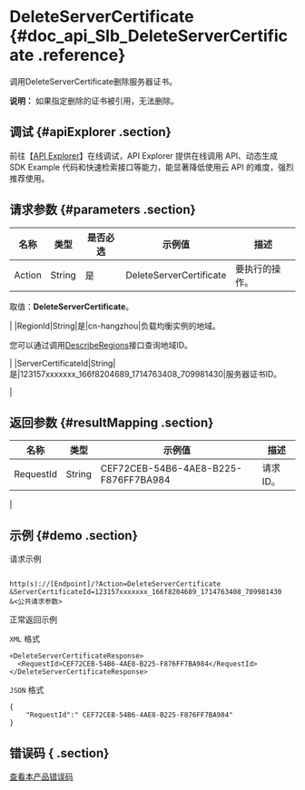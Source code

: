 # DeleteServerCertificate {#doc_api_Slb_DeleteServerCertificate .reference}

调用DeleteServerCertificate删除服务器证书。

**说明：** 如果指定删除的证书被引用，无法删除。

## 调试 {#apiExplorer .section}

前往【[API Explorer](https://api.aliyun.com/#product=Slb&api=DeleteServerCertificate)】在线调试，API Explorer 提供在线调用 API、动态生成 SDK Example 代码和快速检索接口等能力，能显著降低使用云 API 的难度，强烈推荐使用。

## 请求参数 {#parameters .section}

|名称|类型|是否必选|示例值|描述|
|--|--|----|---|--|
|Action|String|是|DeleteServerCertificate|要执行的操作。

 取值：**DeleteServerCertificate**。

 |
|RegionId|String|是|cn-hangzhou|负载均衡实例的地域。

 您可以通过调用[DescribeRegions](~~27584~~)接口查询地域ID。

 |
|ServerCertificateId|String|是|123157xxxxxxx\_166f8204689\_1714763408\_709981430|服务器证书ID。

 |

## 返回参数 {#resultMapping .section}

|名称|类型|示例值|描述|
|--|--|---|--|
|RequestId|String|CEF72CEB-54B6-4AE8-B225-F876FF7BA984|请求ID。

 |

## 示例 {#demo .section}

请求示例

``` {#request_demo}

http(s)://[Endpoint]/?Action=DeleteServerCertificate
&ServerCertificateId=123157xxxxxxx_166f8204689_1714763408_709981430
&<公共请求参数>

```

正常返回示例

`XML` 格式

``` {#xml_return_success_demo}
<DeleteServerCertificateResponse>
  <RequestId>CEF72CEB-54B6-4AE8-B225-F876FF7BA984</RequestId>
</DeleteServerCertificateResponse>

```

`JSON` 格式

``` {#json_return_success_demo}
{
	"RequestId":" CEF72CEB-54B6-4AE8-B225-F876FF7BA984"
}
```

## 错误码 { .section}

[查看本产品错误码](https://error-center.aliyun.com/status/product/Slb)

